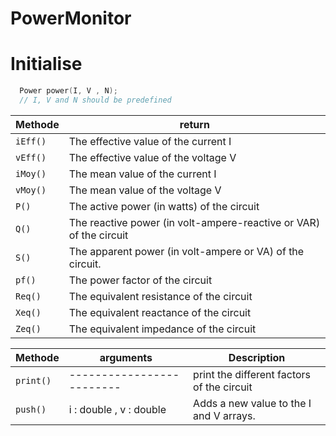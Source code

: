 <!-- 
doc
 ui : ziko
 rendering : astro ? solid ?
 -->
# PowerMonitor    
    
# Initialise   
```ino     
  Power power(I, V , N); 
  // I, V and N should be predefined 
```  

| Methode | return |
| --- | ----------- |
| `iEff()` | The effective value of the current I |
| `vEff()` | The effective value of the voltage V |
| `iMoy()` | The mean value of the current I |
| `vMoy()` | The mean value of the voltage V |
| `P()` | The active power (in watts) of the circuit |
| `Q()` | The reactive power (in volt-ampere-reactive or VAR) of the circuit|
| `S()` | The apparent power (in volt-ampere or VA) of the circuit.|
| `pf()` | The power factor of the circuit |
| `Req()` | The equivalent resistance of the circuit |
| `Xeq()` | The equivalent reactance of the circuit |
| `Zeq()` | The equivalent impedance of the circuit |

| Methode | arguments | Description |
| --- | ------------- |-----------------|
| `print()`|-------------------------|print the different factors of the circuit |
| `push()` | i : double , v : double | Adds a new value to the I and V arrays. |






